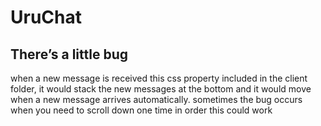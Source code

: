 # UruChat

## There’s a little bug

when a new message is received this css property  included in the client folder, it would stack 
the new messages at the bottom and it would move when a new message arrives automatically.
sometimes the bug occurs when you need to scroll down one time in order this could work
